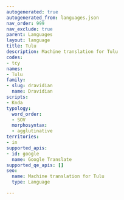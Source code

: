 ```yaml
---
autogenerated: true
autogenerated_from: languages.json
nav_order: 999
nav_exclude: true
parent: Languages
layout: language
title: Tulu
description: Machine translation for Tulu
codes:
- tcy
names:
- Tulu
family:
- slug: dravidian
  name: Dravidian
scripts:
- Knda
typology:
  word_order:
  - SOV
  morphosyntax:
  - agglutinative
territories:
- in
supported_apis:
- id: google
  name: Google Translate
supported_qe_apis: []
seo:
  name: Machine translation for Tulu
  type: Language

---
```


